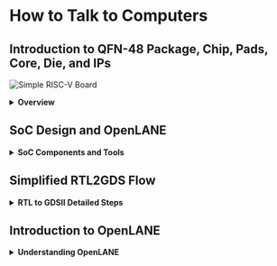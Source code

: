 # How to Talk to Computers

## Introduction to QFN-48 Package, Chip, Pads, Core, Die, and IPs

![Simple RISC-V Board](https://www.cnx-software.com/wp-content/uploads/2019/08/5-dollars-RISC-V-Development-Board.jpg)

<details>
<summary><strong>Overview</strong></summary>
<br>

- Every microcontroller board will have a chip, essential components, and interfaces with it.
- **Package**: A container that holds the semiconductor die for mechanical protection, thermal management, and electrical performance.
  - Types include DIP (Dual In-line Package), QFP (Quad Flat Package), BGA (Ball Grid Array), and CSP (Chip Scale Package).
  - QFN-48 Package: ![QFN-48 Package](https://github.com/navi2311/DIGITAL-VLSI-SOC-DESIGN-AND-PLANNING/assets/134842758/5f538cd7-58fa-46aa-bfd7-28d7148523e7)
  - Connection to Chip: ![Chip Connection](https://github.com/navi2311/DIGITAL-VLSI-SOC-DESIGN-AND-PLANNING/assets/134842758/f18e7c8c-2825-41fd-8217-0a795d93db35)

![Package Mounted on Die](https://github.com/navi2311/DIGITAL-VLSI-SOC-DESIGN-AND-PLANNING/assets/134842758/159c93fc-5a4c-44c1-9d02-3e7439edbc11)

- The core contains all the digital logic such as the processor and IPs (synthesizable IPs and non-synthesizable IPs).

</details>

## SoC Design and OpenLANE

<details>
<summary><strong>SoC Components and Tools</strong></summary>
<br>

1. **RTL (Register Transfer Level) Design**
   - Describes the behavior and structure of the system using code that specifies data transfer and processing within the circuit.

2. **IP (Intellectual Property) Cores**
3. **EDA Tools (Electronic Design Automation)**
   - Software tools used by engineers to design and analyze electronic systems. These cover everything from schematic capture, simulation, verification, to placement, routing, and manufacturing preparation.

4. **PDK (Process Design Kit)**
   ![PDK](https://github.com/navi2311/DIGITAL-VLSI-SOC-DESIGN-AND-PLANNING/assets/134842758/109dc2b9-2148-4ed4-98a3-d6c53b55f7e7)
   - Crucial for ensuring that the ASIC can be successfully fabricated using a particular semiconductor manufacturing process.

</details>

## Simplified RTL2GDS Flow

<details>
<summary><strong>RTL to GDSII Detailed Steps</strong></summary>
<br>

### Synthesis

![Synthesis](https://github.com/navi2311/DIGITAL-VLSI-SOC-DESIGN-AND-PLANNING/assets/134842758/0974476a-f56b-43dd-a80a-60a622805199)

### Floorplan and Power Planning (FP+PP)

- **Partitioning**: Divides the chip into blocks or regions.
- **Placement of I/O Pads**: Strategically placed around the perimeter of the chip.
- **Thermal Considerations**: Avoids hot spots which could cause failure.

### Placement

![Placement](https://github.com/navi2311/DIGITAL-VLSI-SOC-DESIGN-AND-PLANNING/assets/134842758/4f49ba05-45e6-4d19-a39e-952538b9b2b9)

### Clock Tree Synthesis (CTS)

![CTS](https://github.com/navi2311/DIGITAL-VLSI-SOC-DESIGN-AND-PLANNING/assets/134842758/c2d61e8c-4471-4a84-872f-2a6fe25232b1)

### Routing

![Routing](https://github.com/navi2311/DIGITAL-VLSI-SOC-DESIGN-AND-PLANNING/assets/134842758/09e93315-baf1-4eee-b1c3-63a9f643f009)

### Signoff

- Final verification steps include static timing analysis and physical verification (DRC and LVS).

</details>

## Introduction to OpenLANE

<details>
<summary><strong>Understanding OpenLANE</strong></summary>
<br>

OpenLANE is a specialized tool designed for use with the SkyWater 130nm open PDK. It operates in two modes:

1. **Autonomous Mode**: A "push-button" flow that runs to completion automatically.
2. **Interactive Mode**: Allows users to execute commands and adjust at each design step.

![OpenLANE](https://github.com/navi2311/DIGITAL-VLSI-SOC-DESIGN-AND-PLANNING/assets/134842758/5a9473bb-7b40-4de7-8df5-7824485ce49b)

</details>

